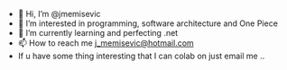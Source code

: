- 👋 Hi, I’m @jmemisevic
- 👀 I’m interested in programming, software architecture and One Piece 
- 🌱 I’m currently learning and perfecting .net
- 📫 How to reach me j_memisevic@hotmail.com
- If u have some thing interesting that I can colab on just email me ..

<!---
jmemisevic/jmemisevic is a ✨ special ✨ repository because its `README.md` (this file) appears on your GitHub profile.
You can click the Preview link to take a look at your changes.
--->
